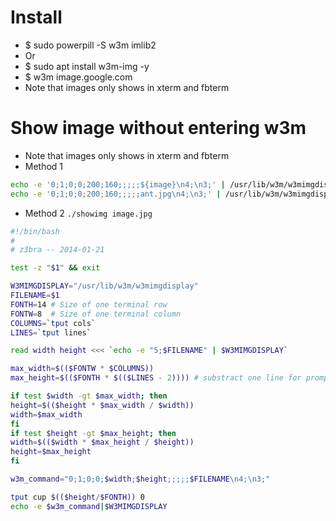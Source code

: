 Install
=====
* $ sudo powerpill -S w3m imlib2
* Or
* $ sudo apt install w3m-img -y
* $ w3m image.google.com
* Note that images only shows in xterm and fbterm

Show image without entering w3m
=====
* Note that images only shows in xterm and fbterm
* Method 1
```bash
echo -e '0;1;0;0;200;160;;;;;${image}\n4;\n3;' | /usr/lib/w3m/w3mimgdisplay
echo -e '0;1;0;0;200;160;;;;;ant.jpg\n4;\n3;' | /usr/lib/w3m/w3mimgdisplay
```
* Method 2 `./showimg image.jpg`
```bash
#!/bin/bash
#
# z3bra -- 2014-01-21

test -z "$1" && exit

W3MIMGDISPLAY="/usr/lib/w3m/w3mimgdisplay"
FILENAME=$1
FONTH=14 # Size of one terminal row
FONTW=8  # Size of one terminal column
COLUMNS=`tput cols`
LINES=`tput lines`

read width height <<< `echo -e "5;$FILENAME" | $W3MIMGDISPLAY`

max_width=$(($FONTW * $COLUMNS))
max_height=$(($FONTH * $(($LINES - 2)))) # substract one line for prompt

if test $width -gt $max_width; then
height=$(($height * $max_width / $width))
width=$max_width
fi
if test $height -gt $max_height; then
width=$(($width * $max_height / $height))
height=$max_height
fi

w3m_command="0;1;0;0;$width;$height;;;;;$FILENAME\n4;\n3;"

tput cup $(($height/$FONTH)) 0
echo -e $w3m_command|$W3MIMGDISPLAY
```
